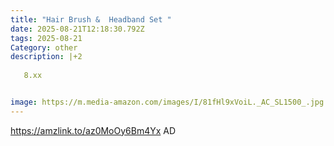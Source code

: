 ```yaml
---
title: "Hair Brush &  Headband Set "
date: 2025-08-21T12:18:30.792Z
tags: 2025-08-21
Category: other
description: |+2
  
   8.xx 


image: https://m.media-amazon.com/images/I/81fHl9xVoiL._AC_SL1500_.jpg
---
```

https://amzlink.to/az0MoOy6Bm4Yx AD